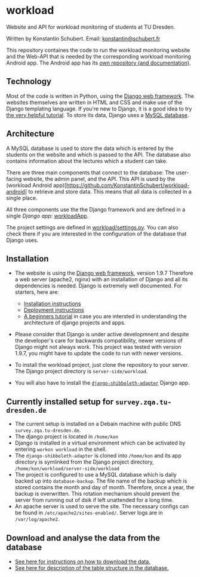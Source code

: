 workload
========

Website and API for workload monitoring of students at TU Dresden.

Written by Konstantin Schubert.
Email: konstantin@schubert.fr

This repository containes the code to run the workload monitoring website and the Web-API that is needed by the corresponding workload monitoring Android app. The Android app has its [own repository (and documentation)](https://github.com/KonstantinSchubert/workload-android).

## Technology

Most of the code is written in Python, using the [Django web framework](https://www.djangoproject.com/). The websites themselves are written in HTML and CSS and make use of the Django templating language. If you're new to Django, it is a good idea to try [the very helpful tutorial](https://docs.djangoproject.com/en/1.9/intro/tutorial01/). To store its data, Django uses a [MySQL database](https://www.mysql.com/).

## Architecture

A MySQL database is used to store the data which is entered by the students on the website and which is passed to the API. The database also contains information about the lectures which a student can take. 

There are three main components that connect to the database: The user-facing website, the admin panel, and the API.
This API is used by the (workload Android app)[https://github.com/KonstantinSchubert/workload-android] to retrieve and store data. This means that all data is collected in a single place.

All three components use the the Django framework and are defined in a single *Django app*: [workloadApp](https://github.com/KonstantinSchubert/workload/tree/master/server-side/workload/workloadApp).

The project settings are defined in [workload/settings.py](https://github.com/KonstantinSchubert/workload/blob/master/server-side/workload/workload/settings.py). You can also check there if you are interested in the configuration of the database that Django uses.


## Installation
  * The website is using the [Django web framework](https://www.djangoproject.com/), version 1.9.7 Therefore a web server (apache2, nginx) with an installation of Django and all its dependencies is needed. Django is extremely well documented. For starters, here are:
    * [Installation instructions](https://docs.djangoproject.com/en/1.7/topics/install/)
    * [Deployment instructions](https://docs.djangoproject.com/en/1.7/howto/deployment/wsgi/)
    * [A beginners tutorial](https://docs.djangoproject.com/en/1.7/intro/tutorial01/) in case you are intersted in understanding the architecture of django projects and apps.
  * Please consider that Django is under active developmnent and despite the developer's care for backwards compatibility, newer versions of Django might not always work. This project was tested with version 1.9.7, you might have to update the code to run with newer versions. 
  
  * To install the workload project, just clone the repository to your server. The Django project directory is `server-side/workload`.
  * You will also have to install the [`django-shibboleth-adapter`](https://github.com/KonstantinSchubert/django-shibboleth-adapter) Django app.


## Currently installed setup for `survey.zqa.tu-dresden.de`
 * The current setup is installed on a Debain machine with public DNS `survey.zqa.tu-dresden.de`.
 * The django project is located in `/home/kon`
 * Django is installed in a virtual environment which can be activated by entering `workon workload` in the shell.
 * The `django-shibboleth-adapter` is cloned into `/home/kon` and its app directory is symlinked from the Django project directory,  `/home/kon/workload/server-side/workload`
 * The project is configured to use a MySQL database which is daily backed up into `database-backup`. The file name of the backup which is stored contains the month and day of month. Therefore, once a year, the backup is overwritten. This rotation mechanism should prevent the server from running out of dsik if left unattended for a long time.
 * An apache server is used to serve the site. The necessary configs can be found in `/etc/apache2/sites-enabled/`. Server logs are in `/var/log/apache2`.
  

## Download and analyse the data from the database

 * [See here for instructions on how to download the data. ](documentation/ReadoutDatabase.md)
 * [See here for description of the table structure in the database.](documentation/TableStructure.md)
  
  
